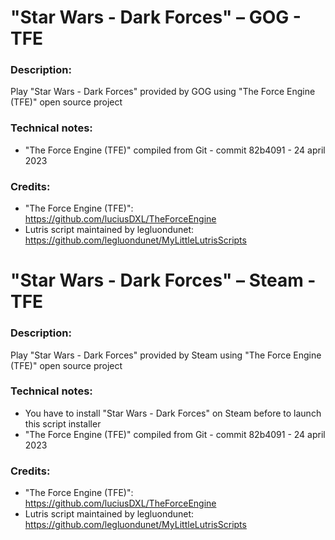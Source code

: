
# "Star Wars - Dark Forces" – GOG - TFE
### Description:
Play "Star Wars - Dark Forces" provided by GOG using "The Force Engine (TFE)" open source project
### Technical notes:
- "The Force Engine (TFE)" compiled from Git - commit 82b4091 - 24 april 2023
### Credits:
- "The Force Engine (TFE)": https://github.com/luciusDXL/TheForceEngine
- Lutris script maintained by legluondunet: https://github.com/legluondunet/MyLittleLutrisScripts


# "Star Wars - Dark Forces" – Steam - TFE
### Description:
Play "Star Wars - Dark Forces" provided by Steam using "The Force Engine (TFE)" open source project
### Technical notes:
- You have to install "Star Wars - Dark Forces" on Steam before to launch this script installer
- "The Force Engine (TFE)" compiled from Git - commit 82b4091 - 24 april 2023
### Credits:
- "The Force Engine (TFE)": https://github.com/luciusDXL/TheForceEngine
- Lutris script maintained by legluondunet: https://github.com/legluondunet/MyLittleLutrisScripts
